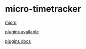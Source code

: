 # micro-timetracker

[micro](https://micro-editor.github.io/index.html)

[plugins available](https://micro-editor.github.io/plugins.html)

[plugins docs](https://github.com/zyedidia/micro/blob/master/runtime/help/plugins.md)
